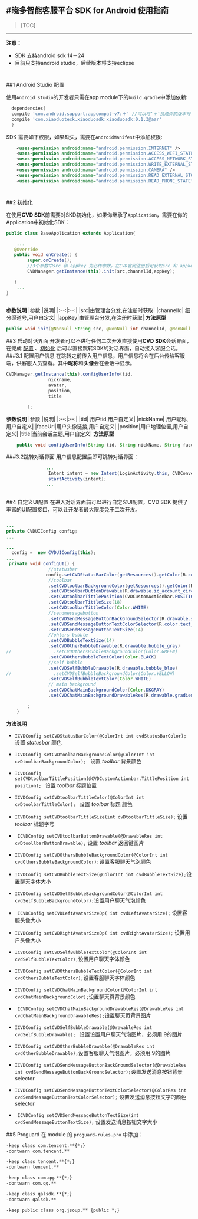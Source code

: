 #晓多智能客服平台 SDK for Android 使用指南
----

>[TOC]


----
**注意：**
- SDK 支持android sdk  14－24
- 目前只支持android studio，后续版本将支持eclipse
<h1 id="config"></h1>
##1 Android Studio 配置


使用`Android studio`的开发者只需在app module下的`build.gradle`中添加依赖:
```groovy
  dependencies{
  compile 'com.android.support:appcompat-v7:＋' //可以将‘＋’换成你的版本号
  compile 'com.xiaoduoteck.xiaoduosdk:xiaoduosdk:0.1.3@aar'
  }
```

SDK 需要如下权限，如果缺失，需要在`AndroidManifest`中添加权限:

```xml
	<uses-permission android:name="android.permission.INTERNET" />
	<uses-permission android:name="android.permission.ACCESS_WIFI_STATE" />
	<uses-permission android:name="android.permission.ACCESS_NETWORK_STATE" />
	<uses-permission android:name="android.permission.WRITE_EXTERNAL_STORAGE" />
	<uses-permission android:name="android.permission.CAMERA" />
	<uses-permission android:name="android.permission.READ_EXTERNAL_STORAGE" />
	<uses-permission android:name="android.permission.READ_PHONE_STATE" />
```
<h1 id="init"></h1>
##2 初始化

在使用**CVD SDK**前需要对SKD初始化，如果你继承了`Application`，需要在你的 Application中初始化SDK：

```java
public class BaseApplication extends Application{

    ... 
   @Override
   public void onCreate() {
        super.onCreate();
        //3个参数中src 和 appkey 为必传参数，在CVD官网注册后可获取src 和 appkey。
        CVDManager.getInstance(this).init(src,channelId,appKey);

   }
    ...
}
   
```

**参数说明**
|参数 |说明|
|:--:|:--:|
|src|由管理台分发,在注册时获取|
|channelId| 细分渠道号,用户自定义|
|appKey|由管理台分发,在注册时获取|
**方法原型**
```java
public void init(@NonNull String src, @NonNull int channelId, @NonNull String appKey)
```

##3 启动对话界面
开发者可以不进行任何二次开发直接使用**CVD SDK**会话界面，在完成 [配置](#config) 、[初始化](#init) 后可以直接跳转SDK的对话界面，自动接入客服会话。
###3.1 配置用户信息
在跳转之前传入用户信息，用户信息将会在后台传给客服端，供客服人员查看。其中**昵称**和**头像**会在会话中显示。
```java
CVDManager.getInstance(this).configUserInfo(tid,
                nickname,
                avatar,
                position,
                title

        );
```
**参数说明**
|参数 |说明|
|:--:|:--:|
|tid|  用户tid,用户自定义|
|nickName| 用户昵称,用户自定义|
|faceUrl|用户头像链接,用户自定义|
|position|用户地理位置,用户自定义|
|title|当前会话主题,用户自定义|
**方法原型**
```java
    public void configUserInfo(String tid, String nickName, String faceUrl, String position, String title)
```


###3.2跳转对话界面
用户信息配置后即可跳转对话界面：

```java
               ...
                Intent intent = new Intent(LoginActivity.this, CVDConversationActivity.class);
                startActivity(intent);
               ...
           
```
##4 自定义UI配置
在进入对话界面前可以进行自定义UI配置，CVD SDK 提供了丰富的UI配置接口，可以让开发者最大限度免于二次开发。
``` java

...  
private CVDUIConfig config;
...

...
  config =  new CVDUIConfig(this);
...
 private void configUI() {
                //statusbar
               config.setCVDStatusBarColor(getResources().getColor(R.color.color_material_cyan))
                //toolbar
                .setCVDtoolbarBackgroundColor(getResources().getColor(R.color.color_material_cyan))
                .setCVDtoolbarButtonDrawable(R.drawable.ic_account_circle_white_18dp)
                .setCVDtoolbarTittlePosition(CVDCustomActionbar.POSITION_LEFT)
                .setCVDtoolbarTittleSize(18)
                .setCVDtoolbarTittleColor(Color.WHITE)
                //sendmessagebutton
                .setCVDSendMessageButtonBackGroundSelector(R.drawable.selector_btn)
                .setCVDSendMessageButtonTextColorSelector(R.color.text_color_grey2anything)
                .setCVDSendMessageButtonTextSize(14)
                //ohters bubble
                .setCVDBubbleTextSize(14)
                .setCVDOtherBubbleDrawable(R.drawable.bubble_gray)
//                .setCVDOthersBubbleBackgroundColor(Color.GREEN)
                .setCVDOthersBubbleTextColor(Color.BLACK)
                //self bubble
                .setCVDSelfBubbleDrawable(R.drawable.bubble_blue)
//                .setCVDSelfBubbleBackgroundColor(Color.YELLOW)
                .setCVDSelfBubbleTextColor(Color.WHITE)
                // main background
                .setCVDChatMainBackgroundColor(Color.DKGRAY)
                .setCVDChatMainBackgroundDrawableRes(R.drawable.gradient_drawable)

        ;
    }
```


**方法说明**

-  `ICVDConfig setCVDStatusBarColor(@ColorInt int cvdStatusBarColor);`    设置 *statusbar* 颜色
- `ICVDConfig setCVDtoolbarBackgroundColor(@ColorInt int cvDtoolbarBackgroundColor); `   设置 *toolbar* 背景颜色
-  `ICVDConfig setCVDtoolbarTittlePosition(@CVDCustomActionbar.TittlePosition int position); ` 设置 *toolbar* 标题位置 
-  `ICVDConfig setCVDtoolbarTittleColor(@ColorInt int cvDtoolbarTittleColor); ` 设置 *toolbar* 标题 颜色
- `ICVDConfig setCVDtoolbarTittleSize(int cvDtoolbarTittleSize);`   设置 *toolbar*  标题字号
- ` ICVDConfig setCVDtoolbarButtonDrawable(@DrawableRes int cvDtoollbarButtonDrawable);`  设置  *toolbar* 返回键图片

- ` ICVDConfig setCVDOthersBubbleBackgroundColor(@ColorInt int cvdOthersBubbleBackgroundColor); `设置客服聊天气泡颜色

- ` ICVDConfig setCVDBubbleTextSize(@ColorInt int cvdBubbleTextSize); `设置聊天字体大小

- `ICVDConfig setCVDSelfBubbleBackgroundColor(@ColorInt int cvdSelfBubbleBackgroundColor);`设置用户聊天气泡颜色

- ` ICVDConfig setCVDLeftAvatarSizeDp( int cvdLeftAvatarSize);` 设置客服头像大小

- `ICVDConfig setCVDRightAvatarSizeDp( int cvdRightAvatarSize);` 设置用户头像大小
- `ICVDConfig setCVDSelfBubbleTextColor(@ColorInt int cvdSelfBubbleTextColor);`设置用户聊天字体颜色

- ` ICVDConfig setCVDOthersBubbleTextColor(@ColorInt int cvdOthersBubbleTextColor); `设置客服聊天字体颜色

- `ICVDConfig setCVDChatMainBackgroundColor(@ColorInt int cvdChatMainBackgroundColor);`设置聊天页背景颜色

- ` ICVDConfig setCVDChatMainBackgroundDrawableRes(@DrawableRes int cvdChatMainBackgroundDrawableRes);`设置聊天页背景图片

- `ICVDConfig setCVDSelfBubbleDrawable(@DrawableRes int cvdSelfBubbleDrawable); `   设置设置用户聊天气泡图片，必须用.9的图片

- ` ICVDConfig setCVDOtherBubbleDrawable(@DrawableRes int cvdOtherBubbleDrawable); `设置客服聊天气泡图片，必须用.9的图片

- `ICVDConfig setCVDSendMessageButtonBackGroundSelector(@DrawableRes int cvdSendMessageButtonBackGroundSelector);`设置发送消息按钮背景selector

- `ICVDConfig setCVDSendMessageButtonTextColorSelector(@ColorRes int cvdSendMessageButtonTextColorSelector);` 设置发送消息按钮文字的颜色selector


- ` ICVDConfig setCVDSendMessageButtonTextSize(int cvdSendMessageButtonTextSize);` 设置发送消息按钮文字大小

##5 Proguard 
在 module 的 `proguard-rules.pro` 中添加：
```xml
-keep class com.tencent.**{*;}
-dontwarn com.tencent.**

-keep class tencent.**{*;}
-dontwarn tencent.**

-keep class com.qq.**{*;}
-dontwarn com.qq.**

-keep class qalsdk.**{*;}
-dontwarn qalsdk.**

-keep public class org.jsoup.** {public *;}
```

